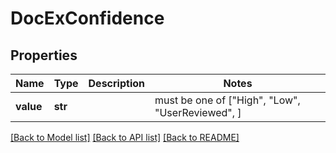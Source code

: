 # DocExConfidence


## Properties
Name | Type | Description | Notes
------------ | ------------- | ------------- | -------------
**value** | **str** |  |  must be one of ["High", "Low", "UserReviewed", ]

[[Back to Model list]](../README.md#documentation-for-models) [[Back to API list]](../README.md#documentation-for-api-endpoints) [[Back to README]](../README.md)


